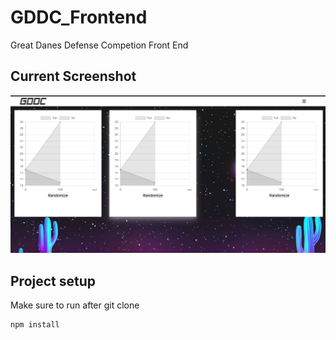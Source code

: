 # GDDC_Frontend
Great Danes Defense Competion Front End
## Current Screenshot
![Image description](/v2.png/)
## Project setup
Make sure to run after git clone
```
npm install
```
